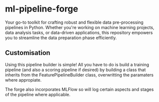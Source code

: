 # ml-pipeline-forge

Your go-to toolkit for crafting robust and flexible data pre-processing pipelines in Python. Whether you're working on machine learning projects, data analysis tasks, or data-driven applications, this repository empowers you to streamline the data preparation phase efficiently.

## Customisation

Using this pipeline builder is simple! All you have to do is build a training pipeline (and also a scoring pipeline if desired) by building a class that inherits from the FeaturePipelineBuilder class, overwritting the paramaters where appropiate.

The forge also incorporates MLFlow so will log certain aspects and stages of the pipeline where applicable.